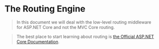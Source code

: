 The Routing Engine
==================

> In this document we will deal with the low-level routing middleware for ASP.NET Core and not the MVC Core routing.

> The best place to start learning about routing is [the Official ASP.NET Core Documentation](https://docs.asp.net/en/latest/fundamentals/routing.html).

